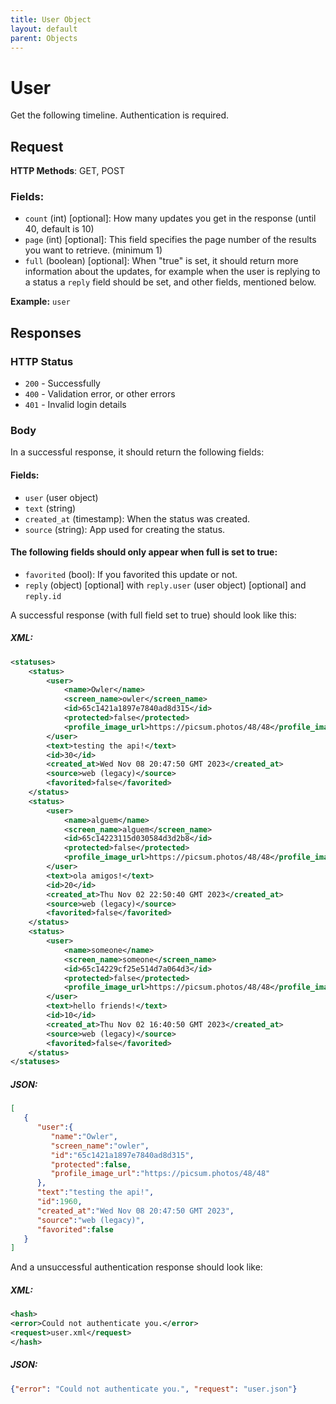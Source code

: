 ```yaml
---
title: User Object
layout: default
parent: Objects
---
```

# User

Get the following timeline. Authentication is required.
## Request
**HTTP Methods**: GET, POST
### Fields:
* ```count``` (int) [optional]: How many updates you get in the response (until 40, default is 10)
* ```page``` (int) [optional]: This field specifies the page number of the results you want to retrieve. (minimum 1)
* ```full``` (boolean) [optional]: When "true" is set, it should return more information about the updates, for example when the user is replying to a status a ```reply``` field should be set, and other fields, mentioned below.

**Example:** ```user```

## Responses

### HTTP Status
- ```200``` - Successfully 
- ```400``` - Validation error, or other errors
- ```401``` - Invalid login details

### Body

In a successful response, it should return the following fields:

#### Fields:
* ```user``` (user object)
* ```text``` (string)
* ```created_at``` (timestamp): When the status was created.
* ```source``` (string): App used for creating the status.
#### The following fields should only appear when full is set to true:
* ```favorited``` (bool): If you favorited this update or not.
* ```reply``` (object) [optional] with ```reply.user``` (user object) [optional] and ```reply.id```

A successful response (with full field set to true) should look like this:

##### XML:
```xml
<statuses>
    <status>
        <user>
            <name>Owler</name>
            <screen_name>owler</screen_name>
            <id>65c1421a1897e7840ad8d315</id>
            <protected>false</protected>
            <profile_image_url>https://picsum.photos/48/48</profile_image_url>
        </user>
        <text>testing the api!</text>
        <id>30</id>
        <created_at>Wed Nov 08 20:47:50 GMT 2023</created_at>
        <source>web (legacy)</source>
        <favorited>false</favorited>
    </status>
    <status>
        <user>
            <name>alguem</name>
            <screen_name>alguem</screen_name>
            <id>65c14223115d030584d3d2b8</id>
            <protected>false</protected>
            <profile_image_url>https://picsum.photos/48/48</profile_image_url>
        </user>
        <text>ola amigos!</text>
        <id>20</id>
        <created_at>Thu Nov 02 22:50:40 GMT 2023</created_at>
        <source>web (legacy)</source>
        <favorited>false</favorited>
    </status>
    <status>
        <user>
            <name>someone</name>
            <screen_name>someone</screen_name>
            <id>65c14229cf25e514d7a064d3</id>
            <protected>false</protected>
            <profile_image_url>https://picsum.photos/48/48</profile_image_url>
        </user>
        <text>hello friends!</text>
        <id>10</id>
        <created_at>Thu Nov 02 16:40:50 GMT 2023</created_at>
        <source>web (legacy)</source>
        <favorited>false</favorited>
    </status>
</statuses>
```

##### JSON:
```json
[
   {
      "user":{
         "name":"Owler",
         "screen_name":"owler",
         "id":"65c1421a1897e7840ad8d315",
         "protected":false,
         "profile_image_url":"https://picsum.photos/48/48"
      },
      "text":"testing the api!",
      "id":1960,
      "created_at":"Wed Nov 08 20:47:50 GMT 2023",
      "source":"web (legacy)",
      "favorited":false
   }
]
```


And a unsuccessful authentication response should look like:


##### XML:
```xml
<hash>
<error>Could not authenticate you.</error>
<request>user.xml</request>
</hash>
```

##### JSON:
```json
{"error": "Could not authenticate you.", "request": "user.json"}
```